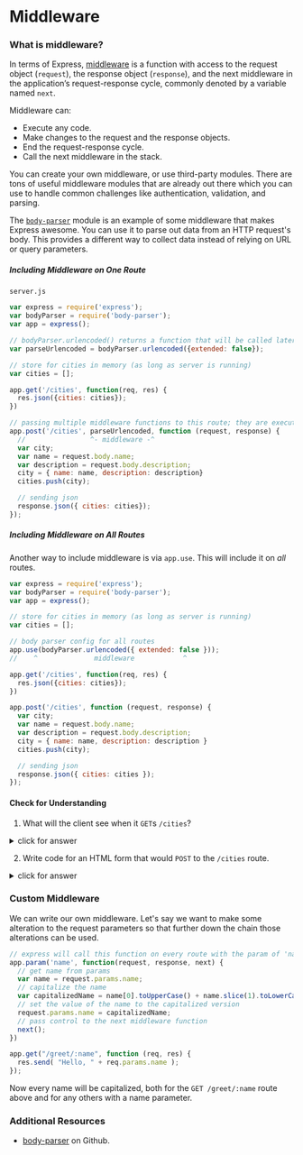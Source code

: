 # Middleware


### What is middleware?

In terms of Express, [middleware](http://expressjs.com/guide/using-middleware.html) is a function with access to the request object (`request`), the response object (`response`), and the next middleware in the application’s request-response cycle, commonly denoted by a variable named `next`.

Middleware can:

* Execute any code.
* Make changes to the request and the response objects.
* End the request-response cycle.
* Call the next middleware in the stack.

You can create your own middleware, or use third-party modules. There are tons of useful middleware modules that are already out there which you can use to handle common challenges like authentication, validation, and parsing.

The [`body-parser`](https://github.com/expressjs/body-parser) module is an example of some middleware that makes Express awesome. You can use it to parse out data from an HTTP request's body. This provides a different way to collect data instead of relying on URL or query parameters.


##### Including Middleware on One Route

`server.js`
```js
var express = require('express');
var bodyParser = require('body-parser');
var app = express();

// bodyParser.urlencoded() returns a function that will be called later in the app.post() route
var parseUrlencoded = bodyParser.urlencoded({extended: false});

// store for cities in memory (as long as server is running)
var cities = [];

app.get('/cities', function(req, res) {
  res.json({cities: cities});
})

// passing multiple middleware functions to this route; they are executed sequentially
app.post('/cities', parseUrlencoded, function (request, response) {
  //                ^- middleware -^
  var city;
  var name = request.body.name;
  var description = request.body.description;
  city = { name: name, description: description}
  cities.push(city);

  // sending json
  response.json({ cities: cities});
});
```

##### Including Middleware on All Routes

Another way to include middleware is via `app.use`.  This will include it on *all* routes.

```js
var express = require('express');
var bodyParser = require('body-parser');
var app = express();

// store for cities in memory (as long as server is running)
var cities = [];

// body parser config for all routes
app.use(bodyParser.urlencoded({ extended: false }));
//    ^              middleware            ^

app.get('/cities', function(req, res) {
  res.json({cities: cities});
})

app.post('/cities', function (request, response) {
  var city;
  var name = request.body.name;
  var description = request.body.description;
  city = { name: name, description: description }
  cities.push(city);

  // sending json
  response.json({ cities: cities });
});

```

#### Check for Understanding

1. What will the client see when it `GET`s `/cities`?

  <details><summary>click for answer</summary>
  ```
  {
    cities: []  
  }
  ```
  </details>

2. Write code for an HTML form that would `POST` to the `/cities` route.

  <details><summary>click for answer</summary>


  ```html
  <html>
  <body>
    <form method="POST" action="http://localhost:3000/cities">
      <label for"cityName">city</label>
      <input id="cityName" name="name" type="text" />
      <label for"cityDesc">description</label>
      <input id="cityDesc" name="description" type="text" />
      <input type="submit" />
    </form>
  </body>
  </html>
  ```
  </details>

### Custom Middleware

We can write our own middleware. Let's say we want to make some alteration to the request parameters so that further down the chain those alterations can be used.  


```js
// express will call this function on every route with the param of 'name'
app.param('name', function(request, response, next) {
  // get name from params
  var name = request.params.name;
  // capitalize the name
  var capitalizedName = name[0].toUpperCase() + name.slice(1).toLowerCase();
  // set the value of the name to the capitalized version
  request.params.name = capitalizedName;
  // pass control to the next middleware function
  next();
})

app.get("/greet/:name", function (req, res) {
  res.send( "Hello, " + req.params.name );
});
```

Now every name will be capitalized, both for the `GET /greet/:name` route above and for any others with a name parameter.

### Additional Resources

* [body-parser](https://github.com/expressjs/body-parser) on Github.

